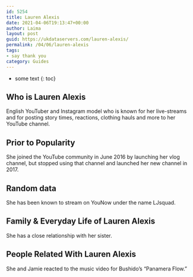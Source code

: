 ```yaml
---
id: 5254
title: Lauren Alexis
date: 2021-04-06T19:13:47+00:00
author: Laima
layout: post
guid: https://ukdataservers.com/lauren-alexis/
permalink: /04/06/lauren-alexis
tags:
- say thank you
category: Guides
---
```


* some text
{: toc}


## Who is Lauren Alexis
                  
                  
                  
English YouTuber and Instagram model who is known for her live-streams and for posting story times, reactions, clothing hauls and more to her YouTube channel. 
                  
              
            
              
            
                
                
                
## Prior to Popularity
                  
                  
                  
She joined the YouTube community in June 2016 by launching her vlog channel, but stopped using that channel and launched her new channel in 2017. 
                  
              
            
              
            
                
                
                
## Random data
                  
                  
                  
She has been known to stream on YouNow under the name LJsquad.
                  
              
            
              
            
                
                
                
## Family & Everyday Life of Lauren Alexis
                  
                  
                  
She has a close relationship with her sister. 
                  
              
            
              
            
                
                
                
## People Related With Lauren Alexis
                  
                  
                  
She and Jamie reacted to the music video for Bushido&#8217;s &#8220;Panamera Flow.&#8221;
                  
              
            
              
            
                
              
            
              
              
            
            
              
            
          
          
          